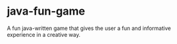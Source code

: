 # java-fun-game

A fun java-written game that gives the user a fun and informative experience in a creative way.
